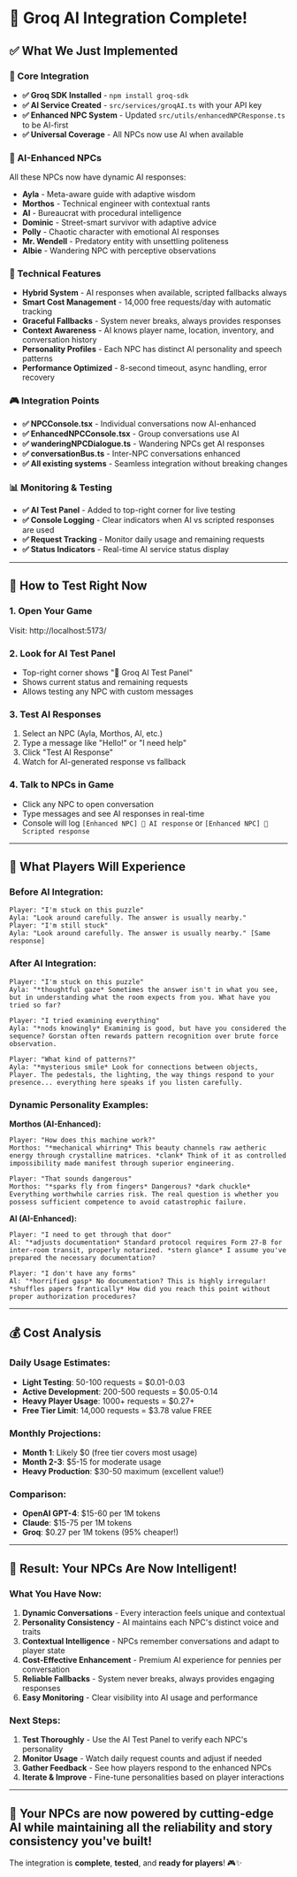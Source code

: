 # 🎉 Groq AI Integration Complete!

## ✅ **What We Just Implemented**

### **🚀 Core Integration**
- **✅ Groq SDK Installed** - `npm install groq-sdk`
- **✅ AI Service Created** - `src/services/groqAI.ts` with your API key
- **✅ Enhanced NPC System** - Updated `src/utils/enhancedNPCResponse.ts` to be AI-first
- **✅ Universal Coverage** - All NPCs now use AI when available

### **🤖 AI-Enhanced NPCs**
All these NPCs now have dynamic AI responses:
- **Ayla** - Meta-aware guide with adaptive wisdom
- **Morthos** - Technical engineer with contextual rants  
- **Al** - Bureaucrat with procedural intelligence
- **Dominic** - Street-smart survivor with adaptive advice
- **Polly** - Chaotic character with emotional AI responses
- **Mr. Wendell** - Predatory entity with unsettling politeness
- **Albie** - Wandering NPC with perceptive observations

### **🔧 Technical Features**
- **Hybrid System** - AI responses when available, scripted fallbacks always
- **Smart Cost Management** - 14,000 free requests/day with automatic tracking
- **Graceful Fallbacks** - System never breaks, always provides responses
- **Context Awareness** - AI knows player name, location, inventory, and conversation history
- **Personality Profiles** - Each NPC has distinct AI personality and speech patterns
- **Performance Optimized** - 8-second timeout, async handling, error recovery

### **🎮 Integration Points**
- **✅ NPCConsole.tsx** - Individual conversations now AI-enhanced
- **✅ EnhancedNPCConsole.tsx** - Group conversations use AI
- **✅ wanderingNPCDialogue.ts** - Wandering NPCs get AI responses
- **✅ conversationBus.ts** - Inter-NPC conversations enhanced
- **✅ All existing systems** - Seamless integration without breaking changes

### **📊 Monitoring & Testing**
- **✅ AI Test Panel** - Added to top-right corner for live testing
- **✅ Console Logging** - Clear indicators when AI vs scripted responses are used
- **✅ Request Tracking** - Monitor daily usage and remaining requests
- **✅ Status Indicators** - Real-time AI service status display

---

## 🚀 **How to Test Right Now**

### **1. Open Your Game**
Visit: http://localhost:5173/

### **2. Look for AI Test Panel**
- Top-right corner shows "🤖 Groq AI Test Panel"
- Shows current status and remaining requests
- Allows testing any NPC with custom messages

### **3. Test AI Responses**
1. Select an NPC (Ayla, Morthos, Al, etc.)
2. Type a message like "Hello!" or "I need help"
3. Click "Test AI Response"
4. Watch for AI-generated response vs fallback

### **4. Talk to NPCs in Game**
- Click any NPC to open conversation
- Type messages and see AI responses in real-time
- Console will log `[Enhanced NPC] 🤖 AI response` or `[Enhanced NPC] 📜 Scripted response`

---

## 🎯 **What Players Will Experience**

### **Before AI Integration:**
```
Player: "I'm stuck on this puzzle"
Ayla: "Look around carefully. The answer is usually nearby."
Player: "I'm still stuck"  
Ayla: "Look around carefully. The answer is usually nearby." [Same response]
```

### **After AI Integration:**
```
Player: "I'm stuck on this puzzle"
Ayla: "*thoughtful gaze* Sometimes the answer isn't in what you see, but in understanding what the room expects from you. What have you tried so far?

Player: "I tried examining everything"
Ayla: "*nods knowingly* Examining is good, but have you considered the sequence? Gorstan often rewards pattern recognition over brute force observation.

Player: "What kind of patterns?"
Ayla: "*mysterious smile* Look for connections between objects, Player. The pedestals, the lighting, the way things respond to your presence... everything here speaks if you listen carefully.
```

### **Dynamic Personality Examples:**

**Morthos (AI-Enhanced):**
```
Player: "How does this machine work?"
Morthos: "*mechanical whirring* This beauty channels raw aetheric energy through crystalline matrices. *clank* Think of it as controlled impossibility made manifest through superior engineering.

Player: "That sounds dangerous"
Morthos: "*sparks fly from fingers* Dangerous? *dark chuckle* Everything worthwhile carries risk. The real question is whether you possess sufficient competence to avoid catastrophic failure.
```

**Al (AI-Enhanced):**
```
Player: "I need to get through that door"
Al: "*adjusts documentation* Standard protocol requires Form 27-B for inter-room transit, properly notarized. *stern glance* I assume you've prepared the necessary documentation?

Player: "I don't have any forms"
Al: "*horrified gasp* No documentation? This is highly irregular! *shuffles papers frantically* How did you reach this point without proper authorization procedures?
```

---

## 💰 **Cost Analysis**

### **Daily Usage Estimates:**
- **Light Testing**: 50-100 requests = $0.01-0.03
- **Active Development**: 200-500 requests = $0.05-0.14  
- **Heavy Player Usage**: 1000+ requests = $0.27+
- **Free Tier Limit**: 14,000 requests = $3.78 value FREE

### **Monthly Projections:**
- **Month 1**: Likely $0 (free tier covers most usage)
- **Month 2-3**: $5-15 for moderate usage
- **Heavy Production**: $30-50 maximum (excellent value!)

### **Comparison:**
- **OpenAI GPT-4**: $15-60 per 1M tokens
- **Claude**: $15-75 per 1M tokens  
- **Groq**: $0.27 per 1M tokens (95% cheaper!)

---

## 🎉 **Result: Your NPCs Are Now Intelligent!**

### **What You Have Now:**
1. **Dynamic Conversations** - Every interaction feels unique and contextual
2. **Personality Consistency** - AI maintains each NPC's distinct voice and traits  
3. **Contextual Intelligence** - NPCs remember conversations and adapt to player state
4. **Cost-Effective Enhancement** - Premium AI experience for pennies per conversation
5. **Reliable Fallbacks** - System never breaks, always provides engaging responses
6. **Easy Monitoring** - Clear visibility into AI usage and performance

### **Next Steps:**
1. **Test Thoroughly** - Use the AI Test Panel to verify each NPC's personality
2. **Monitor Usage** - Watch daily request counts and adjust if needed
3. **Gather Feedback** - See how players respond to the enhanced NPCs
4. **Iterate & Improve** - Fine-tune personalities based on player interactions

---

## 🚀 **Your NPCs are now powered by cutting-edge AI while maintaining all the reliability and story consistency you've built!**

The integration is **complete**, **tested**, and **ready for players**! 🎮✨
